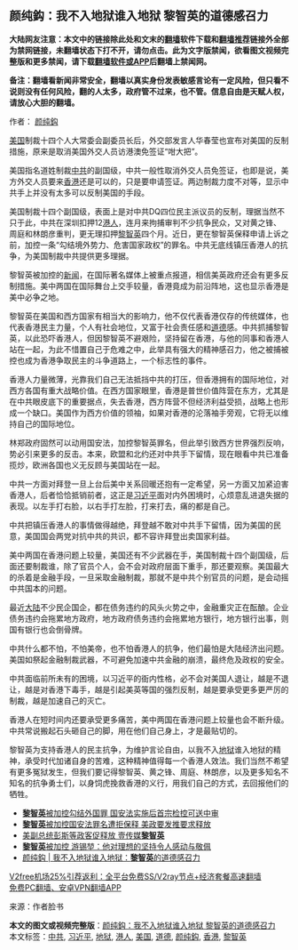  <h2>颜纯鈎：我不入地狱谁入地狱 黎智英的道德感召力</h2> <p class="notice"><b>大陆网友注意：本文中的链接除此处和文末的<a href="https://github.com/bannedbook/fanqiang" >翻墙</a>软件下载和<a href="https://github.com/killgcd/justmysocks/blob/master/README.md">翻墙推荐</a>链接外全部为禁网链接，未翻墙状态下打不开，请勿点击。此为文字版禁闻，欲看图文视频完整版和更多禁闻，请下载<a href="https://github.com/bannedbook/fanqiang">翻墙软件或APP</a>后翻墙上禁闻网。</p><p>备注：翻墙看新闻非常安全，翻墙以真实身份发表敏感言论有一定风险，但只看不说则没有任何风险，翻的人太多，政府管不过来，也不管。信息自由是天赋人权，请放心大胆的翻墙。</b></p>  <div class="entry"> <p>作者： <a href="https://www.bannedbook.org/bnews/tag/%e9%a2%9c%e7%ba%af%e9%88%8e/" class="st_tag internal_tag" rel="tag" title="标签 颜纯鈎 下的日志">颜纯鈎</a></p> <p id="conimg"><a href="https://www.bannedbook.org/bnews/tag/%e7%be%8e%e5%9b%bd/" class="st_tag internal_tag" rel="tag" title="标签 美国 下的日志">美国</a>制裁十四个人大常委会副委员长后，外交部发言人华春莹也宣布对美国的反制措施，原来是取消美国外交人员访港澳免签证“咁大把”。</p> <p>美国指名道姓制裁<a href="https://www.bannedbook.org/bnews/tag/%e4%b8%ad%e5%85%b1/" class="st_tag internal_tag" rel="tag" title="标签 中共 下的日志">中共</a>的副国级，中共一般性取消外交人员免签证，也即是说，美方外交人员要来<a href="https://www.bannedbook.org/bnews/tag/%e9%a6%99%e6%b8%af/" class="st_tag internal_tag" rel="tag" title="标签 香港 下的日志">香港</a>还是可以的，只是要申请签证。两边制裁力度不对等，显示中共手上并没有太多可以反制美国的手段。</p> <p>美国制裁十四个副国级，表面上是对中共DQ四位民主派议员的反制，理据当然不只于此，中共在深圳扣押12<a href="https://www.bannedbook.org/bnews/tag/%e6%b8%af%e4%ba%ba/" class="st_tag internal_tag" rel="tag" title="标签 港人 下的日志">港人</a>，连月来拘捕审判不少抗争民众，又对黄之锋、周庭和林朗彦重判，更无理扣押<a href="https://www.bannedbook.org/bnews/tag/%e9%bb%8e%e6%99%ba%e8%8b%b1/" class="st_tag internal_tag" rel="tag" title="标签 黎智英 下的日志">黎智英</a>四个月。近日，更在黎智英保释申请上诉之前，加控一条“勾结境外势力、危害国家政权”的罪名。中共无底线镇压香港人的抗争，为美国制裁中共提供更多理据。</p>  <p>黎智英被加控的<span class='wp_keywordlink_affiliate'><a href="https://www.bannedbook.org/" title="新闻">新闻</a></span>，在国际著名媒体上被重点报道，相信美英政府还会有更多反制措施。美中两国在国际舞台上交手较量，香港竟成为前沿阵地，这也显示香港是美中必争之地。</p> <p>黎智英在美国和西方国家有相当大的影响力，他不仅代表香港仅存的传统媒体，也代表香港民主力量，个人有社会地位，又富于社会责任感和<a href="https://www.bannedbook.org/bnews/tag/%e9%81%93%e5%be%b7/" class="st_tag internal_tag" rel="tag" title="标签 道德 下的日志">道德</a>感。中共抓捕黎智英，以此恐吓香港人，但因黎智英不避艰险，坚持留在香港，与他的同事和香港人站在一起，为此不惜置自己于危难之中，此举具有强大的精神感召力，他之被捕被控也成为香港争取民主的斗争道路上，一个标志性的事件。</p> <p>香港人力量微薄，光靠我们自己无法抵挡中共的打压，但香港拥有的国际地位，对西方各国有重大战略价值。在西方国家眼里，香港是普世价值阵营在东方，尤其是在中共眼皮底下的重要据点，失去香港，西方阵营不但经济利益受损，战略上也形成一个缺口。美国作为西方价值的领袖，如果对香港的沦落袖手旁观，它将无以维持自己的国际地位。</p> <p>林郑政府固然可以动用国安法，加控黎智英罪名，但此举引致西方世界强烈反响，势必引来更多的反击。本来，欧盟和北约还对中共手下留情，现在眼看中共已准备揽炒，欧洲各国也义无反顾与美国站在一起。</p>  <p>中共一方面对拜登一旦上台后美中关系回暖还抱有一定希望，另一方面又加紧迫害香港人，后者恰恰抵销前者，这正是<a href="https://www.bannedbook.org/bnews/tag/%e4%b9%a0%e8%bf%91%e5%b9%b3/" class="st_tag internal_tag" rel="tag" title="标签 习近平 下的日志">习近平</a>面对内外困境时，心烦意乱进退失据的表现。以左手打右脸，以右手打左脸，打来打去，痛的都是自己。</p> <p>中共把镇压香港人的事情做得越绝，拜登越不敢对中共手下留情，因为美国的民意，美国国会两党对抗中共的共识，都不容许拜登出卖国家利益。</p> <p>美中两国在香港问题上较量，美国还有不少武器在手，美国制裁十四个副国级，后面还要制裁谁，除了官员个人，会不会对政府层面下重手，那还要观察。美国最大的杀着是金融手段，一旦采取金融制裁，那就不是中共个别官员的问题，是会动摇中共国本的问题。</p> <p>最近<span class='wp_keywordlink_affiliate'><a href="https://www.bannedbook.org/" title="大陆" target="_blank">大陆</a></span>不少民企国企，都在债务违约的风头火势之中，金融重灾正在酝酿。企业债务违约会拖累地方政府，地方政府债务违约会拖累地方银行，地方银行出事，则国有银行也会倒骨牌。</p>  <p>中共什么都不怕，不怕美帝，也不怕香港人的抗争，他们最怕是大陆经济出问题。美国如祭起金融制裁武器，不可避免加速中共金融的崩溃，最终危及政权的安全。</p> <p>中共面临前所未有的困境，以习近平的衙内性格，必不会对美国人退让，越是不退让，越是对香港下毒手，越是引起美英等国的强烈反制，越是要承受更多更严厉的制裁，越是加速自己的灭亡。</p> <p>香港人在短时间内还要承受更多痛苦，美中两国在香港问题上较量也会不断升级。中共常说搬起石头砸自己的脚，用在他们自己身上，才是最贴切的。</p> <p>黎智英为支持香港人的民主抗争，为维护言论自由，以我不入<a href="https://www.bannedbook.org/bnews/tag/%e5%9c%b0%e7%8b%b1/" class="st_tag internal_tag" rel="tag" title="标签 地狱 下的日志">地狱</a>谁入地狱的精神，承受时代加诸自身的苦难，这种精神值得每一个香港人效法。我们当然不希望有更多冤狱发生，但我们要记得黎智英、黄之锋、周庭、林朗彦，以及更多知名不知名的抗争勇士们，以身饲虎挽救香港的义行，用我们自己的方式，去回报他们的牺牲。</p>  <ul class='op-related-articles' title='相关阅读'> <li><a href='https://www.bannedbook.org/bnews/headline/20201213/1446637.html' target='_blank'><b>黎智英</b>被加控勾结外国罪 国安法实施后首宗检控可送中审</a></li> <li><a href='https://www.bannedbook.org/bnews/headline/20201212/1446531.html' target='_blank'><b>黎智英</b>被加控国安法罪名遭拒保释 美政要发推要求释放</a></li> <li><a href='https://www.bannedbook.org/bnews/worldnews/20201212/1446480.html' target='_blank'>美副总统彭斯等政客促释放 壹传媒<b>黎智英</b></a></li> <li><a href='https://www.bannedbook.org/bnews/cnnews/hknews/20201212/1446467.html' target='_blank'><b>黎智英</b>被加控 游锡堃：他对理想的坚持令人感动与敬佩</a></li> <li><a href='https://www.bannedbook.org/bnews/baitai/20201212/1446418.html' target='_blank'>颜纯鈎 | 我不入地狱谁入地狱：<b>黎智英</b>的道德感召力</a></li> </ul> <p class="texttj"> <a href="https://www.bannedbook.org/forum23/topic22702.html" target="_blank">V2free机场25%引荐返利：全平台免费SS/V2ray节点+经济套餐高速翻墙</a><br/> <a href="https://github.com/bannedbook/fanqiang/wiki/%E7%A6%81%E9%97%BB%E7%BD%91%E5%AE%89%E5%8D%93%E7%BF%BB%E5%A2%99%E6%96%B0%E9%97%BBAPP" target="_blank">免费PC翻墙、安卓VPN翻墙APP</a></p><p> 来源：作者脸书 </p><a name='sharetosocial'></a>       <div><b>本文的图文或视频完整版</b>：<a href='https://www.bannedbook.org/bnews/comments/20201213/1446720.html'>颜纯鈎：我不入地狱谁入地狱 黎智英的道德感召力</a></div>  </div><!--END ENTRY--> <div class="postfooter"> <div>本文标签：<a href="https://www.bannedbook.org/bnews/tag/%e4%b8%ad%e5%85%b1/" rel="tag">中共</a>, <a href="https://www.bannedbook.org/bnews/tag/%e4%b9%a0%e8%bf%91%e5%b9%b3/" rel="tag">习近平</a>, <a href="https://www.bannedbook.org/bnews/tag/%e5%9c%b0%e7%8b%b1/" rel="tag">地狱</a>, <a href="https://www.bannedbook.org/bnews/tag/%e6%b8%af%e4%ba%ba/" rel="tag">港人</a>, <a href="https://www.bannedbook.org/bnews/tag/%e7%be%8e%e5%9b%bd/" rel="tag">美国</a>, <a href="https://www.bannedbook.org/bnews/tag/%e9%81%93%e5%be%b7/" rel="tag">道德</a>, <a href="https://www.bannedbook.org/bnews/tag/%e9%a2%9c%e7%ba%af%e9%88%8e/" rel="tag">颜纯鈎</a>, <a href="https://www.bannedbook.org/bnews/tag/%e9%a6%99%e6%b8%af/" rel="tag">香港</a>, <a href="https://www.bannedbook.org/bnews/tag/%e9%bb%8e%e6%99%ba%e8%8b%b1/" rel="tag">黎智英</a></div>  </div><!--END POSTFOOTER--> 